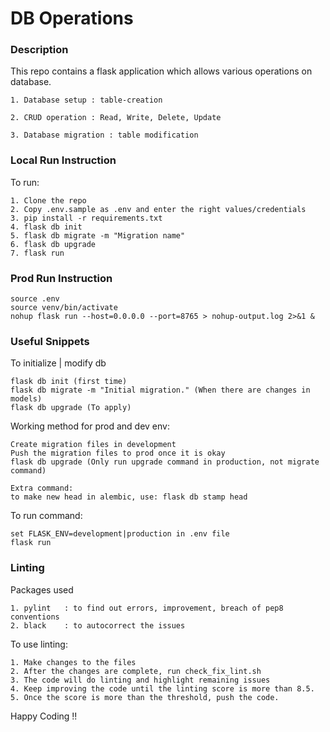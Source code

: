 # DB Operations

### Description
This repo contains a flask application which allows various operations on database.

```
1. Database setup : table-creation

2. CRUD operation : Read, Write, Delete, Update

3. Database migration : table modification
```

### Local Run Instruction

To run:
```
1. Clone the repo
2. Copy .env.sample as .env and enter the right values/credentials
3. pip install -r requirements.txt
4. flask db init
5. flask db migrate -m "Migration name"
6. flask db upgrade
7. flask run
```
### Prod Run Instruction
```
source .env
source venv/bin/activate
nohup flask run --host=0.0.0.0 --port=8765 > nohup-output.log 2>&1 &

```


### Useful Snippets


To initialize | modify db
```
flask db init (first time)
flask db migrate -m "Initial migration." (When there are changes in models)
flask db upgrade (To apply)
```

Working method for prod and dev env:
```
Create migration files in development
Push the migration files to prod once it is okay
flask db upgrade (Only run upgrade command in production, not migrate command)

Extra command:
to make new head in alembic, use: flask db stamp head
```


To run command:
```
set FLASK_ENV=development|production in .env file
flask run
```

### Linting

Packages used
```
1. pylint   : to find out errors, improvement, breach of pep8 conventions
2. black    : to autocorrect the issues
```

To use linting:
```
1. Make changes to the files
2. After the changes are complete, run check_fix_lint.sh
3. The code will do linting and highlight remaining issues
4. Keep improving the code until the linting score is more than 8.5.
5. Once the score is more than the threshold, push the code. 

```

Happy Coding !!